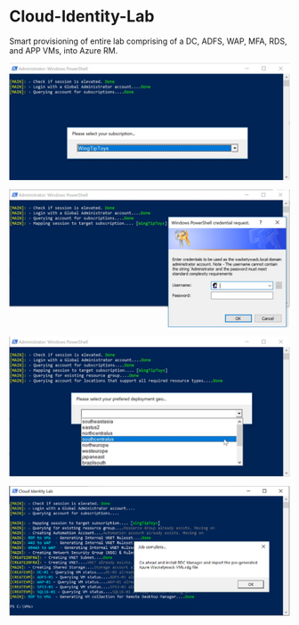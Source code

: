 # Cloud-Identity-Lab
Smart provisioning of entire lab comprising of a DC, ADFS, WAP, MFA, RDS, and APP VMs, into Azure RM.

![Cloud-Identity-Lab](DocImages/1.jpg)

![Cloud-Identity-Lab](DocImages/2.jpg)

![Cloud-Identity-Lab](DocImages/3.jpg)

![Cloud-Identity-Lab](DocImages/4.png)
